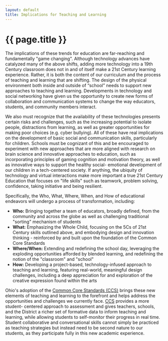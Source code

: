 ```yaml
---
layout: default
title: Implications for Teaching and Learning
---
```


{{ page.title }}
================

The implications of these trends for education are far-reaching and fundamentally 
"game changing".  Although technology advances have catalyzed many of the 
above shifts, adding more technology into a 19th Century classroom does not in 
and of itself make a 21st Century learning experience.  Rather, it is both the 
content of our curriculum and the process of teaching and learning that are 
shifting.  The design of the physical environment both inside and outside of 
“school” needs to support new approaches to teaching and learning. 
Developments in technology and social networking have given us the opportunity 
to create new forms of collaboration and communication systems to change the 
way educators, students, and community members interact.

We also must recognize that the availability of these technologies presents 
certain risks and challenges, such as the increasing potential to isolate people,
distractions from learning, as well as greater opportunities for making poor 
choices (e.g. cyber bullying). All of these have real implications on the 
development of basic social and communication skills, particularly for children. 
Schools must be cognizant of this and be encouraged to experiment with new 
approaches that are more aligned with research on brain science and innovative 
approaches to education, such as incorporating principles of gaming cognition 
and motivation theory, as well as innovative ways to support the healthy social-
emotional development of our children in a tech-centered society.  If anything, 
the ubiquity of technology and virtual interactions make more important a true 
21st Century Education that focuses on "life skills" such as teamwork, problem 
solving, confidence, taking initiative and being resilient.

Specifically, the Who, What, Where, When, and How of educational endeavors
will undergo a process of transformation, including:

* **Who:** Bringing together a team of educators, broadly defined, from the 
community and across the globe as well as challenging traditional 
"sorting" mechanism of students
* **What:** Emphasizing the Whole Child, focusing on the 5Cs of 21st Century 
skills outlined above, and embodying design and innovation thinking -
reinforced by and built upon the foundation of the Common Core 
Standards
* **Where/When:** Extending and redefining the school day, leveraging the 
exploding opportunities afforded by blended learning, and redefining the 
notion of the "classroom" and "school"
* **How:** Developing a project-based, technology-infused approach to 
teaching and learning, featuring real-world, meaningful design challenges, 
including a deep appreciation for and exploration of the creative 
expression found within the arts 

Ohio's adoption of the [Common Core Standards (CCS)](http://www.commoncore.org/) brings these new 
elements of teaching and learning to the forefront and helps address the 
opportunities and challenges we currently face. [CCS](http://www.commoncore.org/) provides a more student-
centered approach to assessment and gives teachers, schools, and the District a 
richer set of formative data to inform teaching and learning, while allowing 
students to self-monitor their progress in real time.  Student collaborative and 
conversational skills cannot simply be practiced as teaching strategies but 
instead need to be second nature to our students, as they participate fully in this 
new academic experience.
